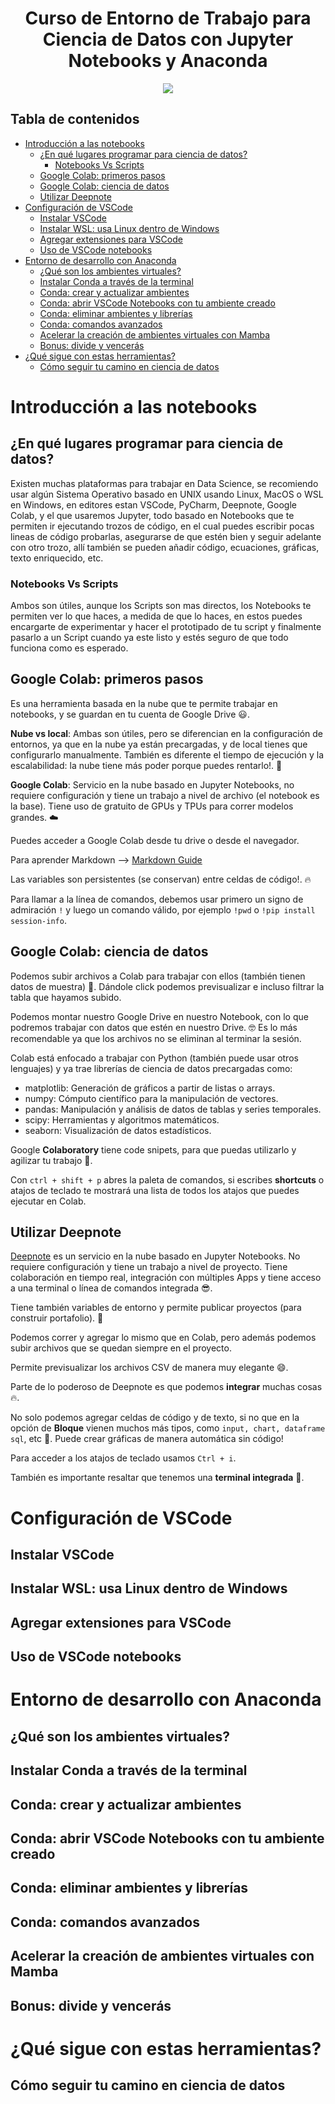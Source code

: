 <div align="center">
    <h1>Curso de Entorno de Trabajo para Ciencia de Datos con Jupyter Notebooks y Anaconda</h1>
    <img src="https://imgur.com/jycC8yS.png" width="">
</div>

## Tabla de contenidos

- [Introducción a las notebooks](#introducción-a-las-notebooks)
  - [¿En qué lugares programar para ciencia de datos?](#en-qué-lugares-programar-para-ciencia-de-datos)
    - [Notebooks Vs Scripts](#notebooks-vs-scripts)
  - [Google Colab: primeros pasos](#google-colab-primeros-pasos)
  - [Google Colab: ciencia de datos](#google-colab-ciencia-de-datos)
  - [Utilizar Deepnote](#utilizar-deepnote)
- [Configuración de VSCode](#configuración-de-vscode)
  - [Instalar VSCode](#instalar-vscode)
  - [Instalar WSL: usa Linux dentro de Windows](#instalar-wsl-usa-linux-dentro-de-windows)
  - [Agregar extensiones para VSCode](#agregar-extensiones-para-vscode)
  - [Uso de VSCode notebooks](#uso-de-vscode-notebooks)
- [Entorno de desarrollo con Anaconda](#entorno-de-desarrollo-con-anaconda)
  - [¿Qué son los ambientes virtuales?](#qué-son-los-ambientes-virtuales)
  - [Instalar Conda a través de la terminal](#instalar-conda-a-través-de-la-terminal)
  - [Conda: crear y actualizar ambientes](#conda-crear-y-actualizar-ambientes)
  - [Conda: abrir VSCode Notebooks con tu ambiente creado](#conda-abrir-vscode-notebooks-con-tu-ambiente-creado)
  - [Conda: eliminar ambientes y librerías](#conda-eliminar-ambientes-y-librerías)
  - [Conda: comandos avanzados](#conda-comandos-avanzados)
  - [Acelerar la creación de ambientes virtuales con Mamba](#acelerar-la-creación-de-ambientes-virtuales-con-mamba)
  - [Bonus: divide y vencerás](#bonus-divide-y-vencerás)
- [¿Qué sigue con estas herramientas?](#qué-sigue-con-estas-herramientas)
  - [Cómo seguir tu camino en ciencia de datos](#cómo-seguir-tu-camino-en-ciencia-de-datos)

# Introducción a las notebooks

## ¿En qué lugares programar para ciencia de datos?

Existen muchas plataformas para trabajar en Data Science, se recomiendo usar algún Sistema Operativo basado en UNIX usando Linux, MacOS o WSL en Windows, en editores estan VSCode, PyCharm, Deepnote, Google Colab, y el que usaremos Jupyter, todo basado en Notebooks que te permiten ir ejecutando trozos de código, en el cual puedes escribir pocas lineas de código probarlas, asegurarse de que estén bien y seguir adelante con otro trozo, allí también se pueden añadir código, ecuaciones, gráficas, texto enriquecido, etc.

### Notebooks Vs Scripts

Ambos son útiles, aunque los Scripts son mas directos, los Notebooks te permiten ver lo que haces, a medida de que lo haces, en estos puedes encargarte de experimentar y hacer el prototipado de tu script y finalmente pasarlo a un Script cuando ya este listo y estés seguro de que todo funciona como es esperado.

## Google Colab: primeros pasos

Es una herramienta basada en la nube que te permite trabajar en notebooks, y se guardan en tu cuenta de Google Drive 😃.

**Nube vs local**: Ambas son útiles, pero se diferencian en la configuración de entornos, ya que en la nube ya están precargadas, y de local tienes que configurarlo manualmente. También es diferente el tiempo de ejecución y la escalabilidad: la nube tiene más poder porque puedes rentarlo!. 💸

**Google Colab**: Servicio en la nube basado en Jupyter Notebooks, no requiere configuración y tiene un trabajo a nivel de archivo (el notebook es la base). Tiene uso de gratuito de GPUs y TPUs para correr modelos grandes. ☁️

Puedes acceder a Google Colab desde tu drive o desde el navegador.

Para aprender Markdown --> [Markdown Guide](https://www.markdownguide.org/)

Las variables son persistentes (se conservan) entre celdas de código!. 🔥

Para llamar a la línea de comandos, debemos usar primero un signo de admiración `!` y luego un comando válido, por ejemplo `!pwd` o `!pip install session-info`.

## Google Colab: ciencia de datos

Podemos subir archivos a Colab para trabajar con ellos (también tienen datos de muestra) 🔢. Dándole click podemos previsualizar e incluso filtrar la tabla que hayamos subido.

Podemos montar nuestro Google Drive en nuestro Notebook, con lo que podremos trabajar con datos que estén en nuestro Drive. 🤓 Es lo más recomendable ya que los archivos no se eliminan al terminar la sesión.

Colab está enfocado a trabajar con Python (también puede usar otros lenguajes) y ya trae librerías de ciencia de datos precargadas como:

- matplotlib: Generación de gráficos a partir de listas o arrays.
- numpy: Cómputo científico para la manipulación de vectores.
- pandas: Manipulación y análisis de datos de tablas y series temporales.
- scipy: Herramientas y algoritmos matemáticos.
- seaborn: Visualización de datos estadísticos.

Google **Colaboratory** tiene code snipets, para que puedas utilizarlo y agilizar tu trabajo 🤯.

Con `ctrl + shift + p` abres la paleta de comandos, si escribes **shortcuts** o atajos de teclado te mostrará una lista de todos los atajos que puedes ejecutar en Colab.

## Utilizar Deepnote

[Deepnote](https://deepnote.com/) es un servicio en la nube basado en Jupyter Notebooks. No requiere configuración y tiene un trabajo a nivel de proyecto. Tiene colaboración en tiempo real, integración con múltiples Apps y tiene acceso a una terminal o línea de comandos integrada 😎.

Tiene también variables de entorno y permite publicar proyectos (para construir portafolio). 🎉

Podemos correr y agregar lo mismo que en Colab, pero además podemos subir archivos que se quedan siempre en el proyecto.

Permite previsualizar los archivos CSV de manera muy elegante 😄.

Parte de lo poderoso de Deepnote es que podemos **integrar** muchas cosas 🔥.

No solo podemos agregar celdas de código y de texto, si no que en la opción de **Bloque** vienen muchos más tipos, como `input, chart, dataframe sql`, etc 🤯. Puede crear gráficas de manera automática sin código!

Para acceder a los atajos de teclado usamos `Ctrl + i`.

También es importante resaltar que tenemos una **terminal integrada** 🤖.

# Configuración de VSCode

## Instalar VSCode

## Instalar WSL: usa Linux dentro de Windows

## Agregar extensiones para VSCode

## Uso de VSCode notebooks

# Entorno de desarrollo con Anaconda

## ¿Qué son los ambientes virtuales?

## Instalar Conda a través de la terminal

## Conda: crear y actualizar ambientes

## Conda: abrir VSCode Notebooks con tu ambiente creado

## Conda: eliminar ambientes y librerías

## Conda: comandos avanzados

## Acelerar la creación de ambientes virtuales con Mamba

## Bonus: divide y vencerás

# ¿Qué sigue con estas herramientas?

## Cómo seguir tu camino en ciencia de datos
